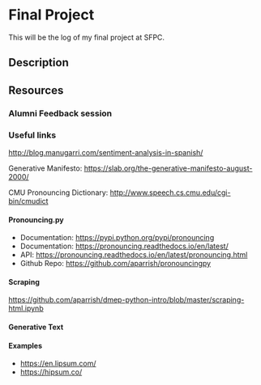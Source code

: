 # Final Project

This will be the log of my final project at SFPC.

## Description




## Resources

### Alumni Feedback session


### Useful links
http://blog.manugarri.com/sentiment-analysis-in-spanish/

Generative Manifesto: https://slab.org/the-generative-manifesto-august-2000/

CMU Pronouncing Dictionary: http://www.speech.cs.cmu.edu/cgi-bin/cmudict

#### Pronouncing.py
- Documentation: https://pypi.python.org/pypi/pronouncing
- Documentation: https://pronouncing.readthedocs.io/en/latest/
- API: https://pronouncing.readthedocs.io/en/latest/pronouncing.html
- Github Repo: https://github.com/aparrish/pronouncingpy

#### Scraping
https://github.com/aparrish/dmep-python-intro/blob/master/scraping-html.ipynb

#### Generative Text

#### Examples
- https://en.lipsum.com/
- https://hipsum.co/
